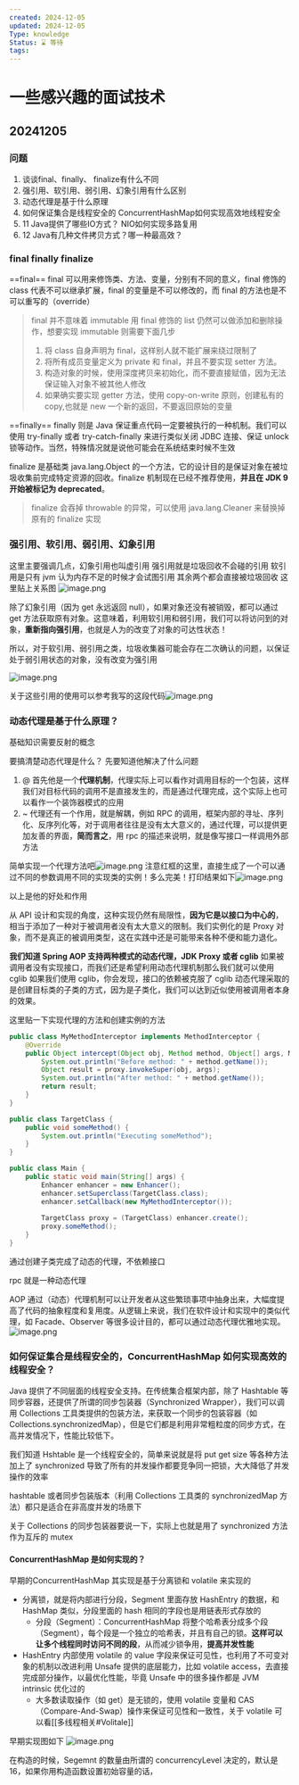 ```yaml
---
created: 2024-12-05
updated: 2024-12-05
Type: knowledge
Status: ⌛️ 等待
tags:
---
```

# 一些感兴趣的面试技术

## 20241205 

### 问题

 1. 谈谈final、finally、 finalize有什么不同
 2.  强引用、软引用、弱引用、幻象引用有什么区别
 3.  动态代理是基于什么原理
 4. 如何保证集合是线程安全的 ConcurrentHashMap如何实现高效地线程安全
 5. 11 Java提供了哪些IO方式？ NIO如何实现多路复用
 6. 12 Java有几种文件拷贝方式？哪一种最高效？
### final finally finalize

==final==
final 可以用来修饰类、方法、变量，分别有不同的意义，final 修饰的 class 代表不可以继承扩展，final 的变量是不可以修改的，而 final 的方法也是不可以重写的（override）
>final 并不意味着 immutable 用 final 修饰的 list 仍然可以做添加和删除操作，想要实现 immutable 则需要下面几步
>1. 将 class 自身声明为 final，这样别人就不能扩展来绕过限制了
>2. 将所有成员变量定义为 private 和 final，并且不要实现 setter 方法。
>3. 构造对象的时候，使用深度拷贝来初始化，而不要直接赋值，因为无法保证输入对象不被其他人修改
>4. 如果确实要实现 getter 方法，使用 copy-on-write 原则，创建私有的 copy,也就是 new 一个新的返回，不要返回原始的变量

==finally==
finally 则是 Java 保证重点代码一定要被执行的一种机制。我们可以使用 try-finally 或者 try-catch-finally 来进行类似关闭 JDBC 连接、保证 unlock 锁等动作。当然，特殊情况就是说他可能会在系统结束时候不生效

finalize 是基础类 java.lang.Object 的一个方法，它的设计目的是保证对象在被垃圾收集前完成特定资源的回收。finalize 机制现在已经不推荐使用，**并且在 JDK 9 开始被标记为 deprecated**。
>finalize 会吞掉 throwable 的异常，可以使用 java.lang.Cleaner 来替换掉原有的 finalize 实现


###  强引用、软引用、弱引用、幻象引用

这里主要强调几点，幻象引用也叫虚引用
强引用就是垃圾回收不会碰的引用
软引用是只有 jvm 认为内存不足的时候才会试图引用
其余两个都会直接被垃圾回收
这里贴上关系图
![image.png](https://obsidian-pic-1317906728.cos.ap-nanjing.myqcloud.com/obsidian/20241206000106.png)


除了幻象引用（因为 get 永远返回 null），如果对象还没有被销毁，都可以通过 get 方法获取原有对象。这意味着，利用软引用和弱引用，我们可以将访问到的对象，**重新指向强引用**，也就是人为的改变了对象的可达性状态！

所以，对于软引用、弱引用之类，垃圾收集器可能会存在二次确认的问题，以保证处于弱引用状态的对象，没有改变为强引用

![image.png](https://obsidian-pic-1317906728.cos.ap-nanjing.myqcloud.com/obsidian/20241206001735.png)

关于这些引用的使用可以参考我写的这段代码![image.png](https://obsidian-pic-1317906728.cos.ap-nanjing.myqcloud.com/obsidian/20241206001946.png)


### 动态代理是基于什么原理？
基础知识需要反射的概念

要搞清楚动态代理是什么？
先要知道他解决了什么问题

1. @ 首先他是一个**代理机制**，代理实际上可以看作对调用目标的一个包装，这样我们对目标代码的调用不是直接发生的，而是通过代理完成，这个实际上也可以看作一个装饰器模式的应用
2. ~ 代理还有一个作用，就是解耦，例如 RPC 的调用，框架内部的寻址、序列化、反序列化等，对于调用者往往是没有太大意义的，通过代理，可以提供更加友善的界面，**简而言之**，用 rpc 的描述来说明，就是像写接口一样调用外部方法


简单实现一个代理方法吧![image.png](https://obsidian-pic-1317906728.cos.ap-nanjing.myqcloud.com/obsidian/20241206004610.png)
注意红框的这里，直接生成了一个可以通过不同的参数调用不同的实现类的实例！多么完美！打印结果如下![image.png](https://obsidian-pic-1317906728.cos.ap-nanjing.myqcloud.com/obsidian/20241206004748.png)

以上是他的好处和作用

从 API 设计和实现的角度，这种实现仍然有局限性，**因为它是以接口为中心的**，相当于添加了一种对于被调用者没有太大意义的限制。我们实例化的是 Proxy 对象，而不是真正的被调用类型，这在实践中还是可能带来各种不便和能力退化。

**我们知道 Spring AOP 支持两种模式的动态代理，JDK Proxy 或者 cglib**
如果被调用者没有实现接口，而我们还是希望利用动态代理机制那么我们就可以使用 cglib
如果我们使用 cglib，你会发现，接口的依赖被克服了
cglib 动态代理采取的是创建目标类的子类的方式，因为是子类化，我们可以达到近似使用被调用者本身的效果。

这里贴一下实现代理的方法和创建实例的方法
```java
public class MyMethodInterceptor implements MethodInterceptor {  
    @Override  
    public Object intercept(Object obj, Method method, Object[] args, MethodProxy proxy) throws Throwable {  
        System.out.println("Before method: " + method.getName());  
        Object result = proxy.invokeSuper(obj, args);  
        System.out.println("After method: " + method.getName());  
        return result;  
    }  
}

public class TargetClass {  
    public void someMethod() {  
        System.out.println("Executing someMethod");  
    }  
}

public class Main {  
    public static void main(String[] args) {  
        Enhancer enhancer = new Enhancer();  
        enhancer.setSuperclass(TargetClass.class);  
        enhancer.setCallback(new MyMethodInterceptor());  
  
        TargetClass proxy = (TargetClass) enhancer.create();  
        proxy.someMethod();  
    }  
}

```

通过创建子类完成了动态的代理，不依赖接口

rpc 就是一种动态代理

AOP 通过（动态）代理机制可以让开发者从这些繁琐事项中抽身出来，大幅度提高了代码的抽象程度和复用度。从逻辑上来说，我们在软件设计和实现中的类似代理，如 Facade、Observer 等很多设计目的，都可以通过动态代理优雅地实现。![image.png](https://obsidian-pic-1317906728.cos.ap-nanjing.myqcloud.com/obsidian/20241207001940.png)

### 如何保证集合是线程安全的，ConcurrentHashMap 如何实现高效的线程安全？

Java 提供了不同层面的线程安全支持。在传统集合框架内部，除了 Hashtable 等同步容器，还提供了所谓的同步包装器（Synchronized Wrapper），我们可以调用 Collections 工具类提供的包装方法，来获取一个同步的包装容器（如 Collections.synchronizedMap），但是它们都是利用非常粗粒度的同步方式，在高并发情况下，性能比较低下。

我们知道 Hshtable 是一个线程安全的，简单来说就是将 put get size 等各种方法加上了 synchronized 导致了所有的并发操作都要竞争同一把锁，大大降低了并发操作的效率

hashtable 或者同步包装版本（利用 Collections 工具类的 synchronizedMap 方法）都只是适合在非高度并发的场景下

关于 Collections 的同步包装器要说一下，实际上也就是用了 synchronized 方法作为互斥的 mutex


#### ConcurrentHashMap 是如何实现的？

早期的ConcurrentHashMap 其实现是基于分离锁和 volatile 来实现的
- 分离锁，就是将内部进行分段，Segment 里面存放 HashEntry 的数据，和 HashMap 类似，分段里面的 hash 相同的字段也是用链表形式存放的
	- 分段（Segment）：ConcurrentHashMap 将整个哈希表分成多个段（Segment），每个段是一个独立的哈希表，并且有自己的锁。**这样可以让多个线程同时访问不同的段**，从而减少锁争用，**提高并发性能**
- HashEntry 内部使用 volatile 的 value 字段来保证可见性，也利用了不可变对象的机制以改进利用 Unsafe 提供的底层能力，比如 volatile access，去直接完成部分操作，以最优化性能，毕竟 Unsafe 中的很多操作都是 JVM intrinsic 优化过的
	-  大多数读取操作（如 get）是无锁的，使用 volatile 变量和 CAS（Compare-And-Swap）操作来保证可见性和一致性，关于 volatile 可以看[[多线程相关#Volitale]]

早期实现图如下
![image.png](https://obsidian-pic-1317906728.cos.ap-nanjing.myqcloud.com/obsidian/20241207004111.png)

在构造的时候，Segemnt 的数量由所谓的 concurrencyLevel 决定的，默认是 16，如果你用构造函数设置初始容量的话，
